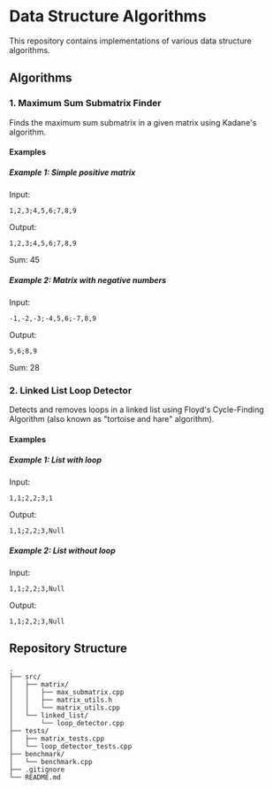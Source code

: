 # Data Structure Algorithms

This repository contains implementations of various data structure algorithms.

## Algorithms

### 1. Maximum Sum Submatrix Finder

Finds the maximum sum submatrix in a given matrix using Kadane's algorithm.

#### Examples

##### Example 1: Simple positive matrix
Input:
```
1,2,3;4,5,6;7,8,9
```
Output:
```
1,2,3;4,5,6;7,8,9
```
Sum: 45

##### Example 2: Matrix with negative numbers
Input:
```
-1,-2,-3;-4,5,6;-7,8,9
```
Output:
```
5,6;8,9
```
Sum: 28

### 2. Linked List Loop Detector

Detects and removes loops in a linked list using Floyd's Cycle-Finding Algorithm (also known as "tortoise and hare" algorithm).

#### Examples

##### Example 1: List with loop
Input:
```
1,1;2,2;3,1
```
Output:
```
1,1;2,2;3,Null
```

##### Example 2: List without loop
Input:
```
1,1;2,2;3,Null
```
Output:
```
1,1;2,2;3,Null
```

## Repository Structure

```
.
├── src/
│   ├── matrix/
│   │   ├── max_submatrix.cpp
│   │   ├── matrix_utils.h
│   │   └── matrix_utils.cpp
│   └── linked_list/
│       └── loop_detector.cpp
├── tests/
│   ├── matrix_tests.cpp
│   └── loop_detector_tests.cpp
├── benchmark/
│   └── benchmark.cpp
├── .gitignore
└── README.md
```
